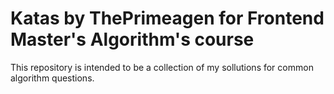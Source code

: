 # Katas by ThePrimeagen for Frontend Master's Algorithm's course

This repository is intended to be a collection of my sollutions for common algorithm questions.
